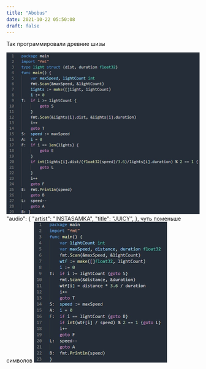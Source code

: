 ```yaml
---
title: "Abobus"
date: 2021-10-22 05:50:08
draft: false
---
```


Так программировали древние шизы

![](/img/vk/nknH3JunYxc.jpg)
      "audio": {
        "artist": "INSTASAMKA",
        "title": "JUICY",
      },
      чуть поменьше символов
![](/img/vk/yvaROLot-9E.jpg)
